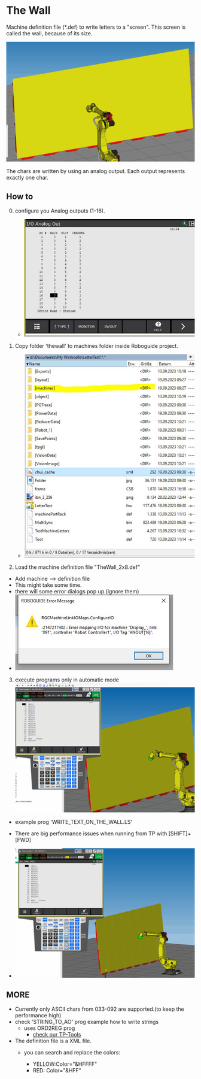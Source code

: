 # The Wall
Machine definition file (*.def) to write letters to a "screen". This screen is called the wall, because of its size.

![Alt text](A_WAY_TO_WRITE.gif)

The chars are written by using an analog output.
Each output represents exactly one char.

## How to 
0. configure you Analog outputs (1-16).
    - ![Alt text](AnalogOUT_config.jpg)

1. Copy folder 'thewall' to machines folder inside Roboguide project.
    - ![Alt text](folder_to_put.jpg)

2. Load the machine definition file "TheWall_2x8.def"
  - Add machine --> definition file
   - This might take some time.
   - there will some error dialogs pop up.(ignore them)
   - ![Alt text](Error_IO.JPG)

3. execute programs only in automatic mode
![Alt text](auto_mode_run.gif)

  - example prog 'WRITE_TEXT_ON_THE_WALL.LS'

  - There are big performance issues when running from TP with [SHIFT]+[FWD]
  - ![Alt text](performance_issue.gif)


## MORE


- Currently only ASCII chars  from 033-092 are supported.(to keep the performance high)
- check 'STRING_TO_AO' prog example how to write strings
  - uses ORD2REG prog  
    - [check our TP-Tools](https://github.com/Backdate/TP-Tools/tree/main/2reg)
- The definition file is a XML file.
  - you can search and replace the colors:

    - YELLOW:Color="&amp;HFFFF"
    - RED: Color="&amp;HFF"